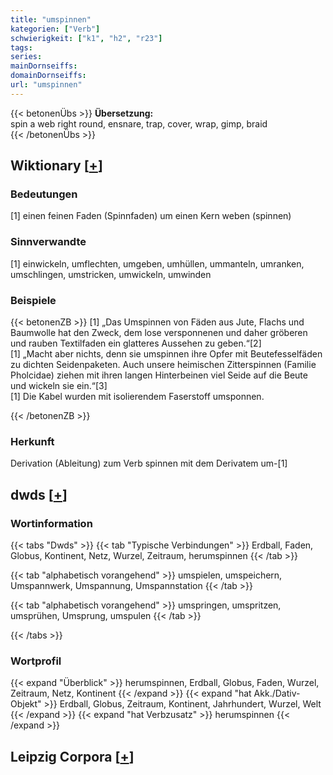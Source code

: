 ```yaml
---
title: "umspinnen"
kategorien: ["Verb"]
schwierigkeit: ["k1", "h2", "r23"]
tags:
series:
mainDornseiffs:
domainDornseiffs:
url: "umspinnen"
---
```


{{< betonenÜbs >}}
**Übersetzung:**  
spin a web right round, ensnare, trap, cover, wrap, gimp, braid  
{{< /betonenÜbs >}}

## Wiktionary [[+](https://de.wiktionary.org/wiki/umspinnen)]

### Bedeutungen
[1] einen feinen Faden (Spinnfaden) um einen Kern weben (spinnen)  

### Sinnverwandte
[1] einwickeln, umflechten, umgeben, umhüllen, ummanteln, umranken, umschlingen, umstricken, umwickeln, umwinden  

### Beispiele
{{< betonenZB >}}
[1] „Das Umspinnen von Fäden aus Jute, Flachs und Baumwolle hat den Zweck, dem lose versponnenen und daher gröberen und rauben Textilfaden ein glatteres Aussehen zu geben.“[2]  
[1] „Macht aber nichts, denn sie umspinnen ihre Opfer mit Beutefesselfäden zu dichten Seidenpaketen. Auch unsere heimischen Zitterspinnen (Familie Pholcidae) ziehen mit ihren langen Hinterbeinen viel Seide auf die Beute und wickeln sie ein.“[3]  
[1] Die Kabel wurden mit isolierendem Faserstoff umsponnen.  

{{< /betonenZB >}}
### Herkunft
Derivation (Ableitung) zum Verb spinnen mit dem Derivatem um-[1]  



## dwds [[+](https://www.dwds.de/wb/umspinnen)]

### Wortinformation
{{< tabs "Dwds" >}}
{{< tab "Typische Verbindungen" >}}
Erdball, Faden, Globus, Kontinent, Netz, Wurzel, Zeitraum, herumspinnen
{{< /tab >}}

{{< tab "alphabetisch vorangehend" >}}
umspielen, umspeichern, Umspannwerk, Umspannung, Umspannstation
{{< /tab >}}

{{< tab "alphabetisch vorangehend" >}}
umspringen, umspritzen, umsprühen, Umsprung, umspulen
{{< /tab >}}

{{< /tabs >}}

### Wortprofil
{{< expand "Überblick" >}} herumspinnen, Erdball, Globus, Faden, Wurzel, Zeitraum, Netz, Kontinent {{< /expand >}}
{{< expand "hat Akk./Dativ-Objekt" >}} Erdball, Globus, Zeitraum, Kontinent, Jahrhundert, Wurzel, Welt {{< /expand >}}
{{< expand "hat Verbzusatz" >}} herumspinnen {{< /expand >}}

## Leipzig Corpora [[+](https://corpora.uni-leipzig.de/en/res?word=umspinnen&corpusId=deu_newscrawl-public_2018)]

